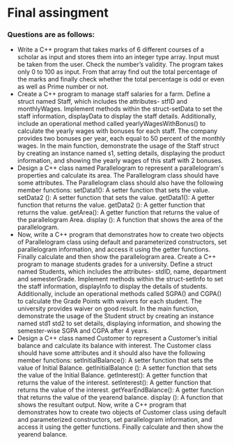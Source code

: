 # Final assingment 
### Questions are as follows:
- Write a C++ program that takes marks of 6 different courses of a scholar as input and stores them into an integer type array. Input must be taken from the user. Check the number’s validity. The program takes only 0 to 100 as input. From that array find out the total percentage of the marks and finally check whether the total percentage is odd or even as well as Prime number or not. 
- Create a C++ program to manage staff salaries for a farm. Define a struct named Staff, which includes the attributes- stfID and monthlyWages. Implement methods within the struct-setData to set the staff information, displayData to display the staff details. Additionally, include an operational method called yearlyWagesWithBonus() to calculate the yearly wages with bonuses for each staff. The company provides two bonuses per year, each equal to 50 percent of the monthly wages. In the main function, demonstrate the usage of the Staff struct by creating an instance named s1, setting details, displaying the product information, and showing the yearly wages of this staff with 2 bonuses. 
- Design a C++ class named Parallelogram to represent a parallelogram's properties and calculate its area. The Parallelogram class should have some attributes. The Parallelogram class should also have the following member functions: 
setData1(): A setter function that sets the value. 
setData2 (): A setter function that sets the value. 
getData1(): A getter function that returns the value. 
getData2 (): A getter function that returns the value. 
getArea(): A getter function that returns the value of the parallelogram Area. 
display (): A function that shows the area of the parallelogram. 
- Now, write a C++ program that demonstrates how to create two objects of Parallelogram class using default and parameterized constructors, set parallelogram information, and access it using the getter functions. Finally calculate and then show the parallelogram area. 
Create a C++ program to manage students grades for a university. Define a struct named Students, which includes the attributes- stdID, name, department and semesterGrade. Implement methods within the struct-setInfo to set the staff information, displayInfo to display the details of students. Additionally, include an operational methods called  SGPA() and CGPA() to calculate the Grade Points with waivers for each student. The university provides waiver on good result. In the main function, demonstrate the usage of the Student struct by creating an instance named std1 std2 to set details, displaying information, and showing the semester-wise SGPA and CGPA after 4 years. 
- Design a C++ class named Customer to represent a Customer’s initial balance and calculate its balance with interest. The Customer class should have some attributes and it should also have the following member functions: 
setInitialBalance(): A setter function that sets the value of Initial Balance. 
getInitialBalance (): A setter function that sets the value of the Initial Balance. 
getInterest(): A getter function that returns the value of the interest. 
setInterest(): A getter function that returns the value of the interest. 
getYearEndBalance(): A getter function that returns the value of the yearend balance. 
display (): A function that shows the resultant output. 
Now, write a C++ program that demonstrates how to create two objects of Customer class using default and parameterized constructors, set parallelogram information, and access it using the getter functions. Finally calculate and then show the yearend balance. 
